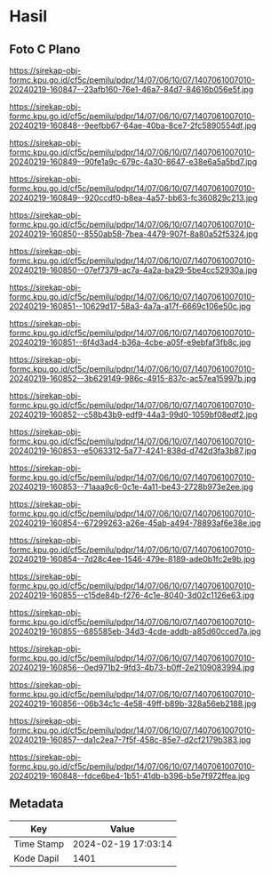 # Hasil

## Foto C Plano

https://sirekap-obj-formc.kpu.go.id/cf5c/pemilu/pdpr/14/07/06/10/07/1407061007010-20240219-160847--23afb160-76e1-46a7-84d7-84616b056e5f.jpg

https://sirekap-obj-formc.kpu.go.id/cf5c/pemilu/pdpr/14/07/06/10/07/1407061007010-20240219-160848--9eefbb67-64ae-40ba-8ce7-2fc5890554df.jpg

https://sirekap-obj-formc.kpu.go.id/cf5c/pemilu/pdpr/14/07/06/10/07/1407061007010-20240219-160849--90fe1a9c-679c-4a30-8647-e38e6a5a5bd7.jpg

https://sirekap-obj-formc.kpu.go.id/cf5c/pemilu/pdpr/14/07/06/10/07/1407061007010-20240219-160849--920ccdf0-b8ea-4a57-bb63-fc360829c213.jpg

https://sirekap-obj-formc.kpu.go.id/cf5c/pemilu/pdpr/14/07/06/10/07/1407061007010-20240219-160850--8550ab58-7bea-4479-907f-8a80a52f5324.jpg

https://sirekap-obj-formc.kpu.go.id/cf5c/pemilu/pdpr/14/07/06/10/07/1407061007010-20240219-160850--07ef7379-ac7a-4a2a-ba29-5be4cc52930a.jpg

https://sirekap-obj-formc.kpu.go.id/cf5c/pemilu/pdpr/14/07/06/10/07/1407061007010-20240219-160851--10629d17-58a3-4a7a-a17f-6669c106e50c.jpg

https://sirekap-obj-formc.kpu.go.id/cf5c/pemilu/pdpr/14/07/06/10/07/1407061007010-20240219-160851--6f4d3ad4-b36a-4cbe-a05f-e9ebfaf3fb8c.jpg

https://sirekap-obj-formc.kpu.go.id/cf5c/pemilu/pdpr/14/07/06/10/07/1407061007010-20240219-160852--3b629149-986c-4915-837c-ac57ea15997b.jpg

https://sirekap-obj-formc.kpu.go.id/cf5c/pemilu/pdpr/14/07/06/10/07/1407061007010-20240219-160852--c58b43b9-edf9-44a3-99d0-1059bf08edf2.jpg

https://sirekap-obj-formc.kpu.go.id/cf5c/pemilu/pdpr/14/07/06/10/07/1407061007010-20240219-160853--e5063312-5a77-4241-838d-d742d3fa3b87.jpg

https://sirekap-obj-formc.kpu.go.id/cf5c/pemilu/pdpr/14/07/06/10/07/1407061007010-20240219-160853--71aaa9c6-0c1e-4a11-be43-2728b973e2ee.jpg

https://sirekap-obj-formc.kpu.go.id/cf5c/pemilu/pdpr/14/07/06/10/07/1407061007010-20240219-160854--67299263-a26e-45ab-a494-78893af6e38e.jpg

https://sirekap-obj-formc.kpu.go.id/cf5c/pemilu/pdpr/14/07/06/10/07/1407061007010-20240219-160854--7d28c4ee-1546-479e-8189-ade0b1fc2e9b.jpg

https://sirekap-obj-formc.kpu.go.id/cf5c/pemilu/pdpr/14/07/06/10/07/1407061007010-20240219-160855--c15de84b-f276-4c1e-8040-3d02c1126e63.jpg

https://sirekap-obj-formc.kpu.go.id/cf5c/pemilu/pdpr/14/07/06/10/07/1407061007010-20240219-160855--685585eb-34d3-4cde-addb-a85d60cced7a.jpg

https://sirekap-obj-formc.kpu.go.id/cf5c/pemilu/pdpr/14/07/06/10/07/1407061007010-20240219-160856--0ed971b2-9fd3-4b73-b0ff-2e2109083994.jpg

https://sirekap-obj-formc.kpu.go.id/cf5c/pemilu/pdpr/14/07/06/10/07/1407061007010-20240219-160856--06b34c1c-4e58-49ff-b89b-328a56eb2188.jpg

https://sirekap-obj-formc.kpu.go.id/cf5c/pemilu/pdpr/14/07/06/10/07/1407061007010-20240219-160857--da1c2ea7-7f5f-458c-85e7-d2cf2179b383.jpg

https://sirekap-obj-formc.kpu.go.id/cf5c/pemilu/pdpr/14/07/06/10/07/1407061007010-20240219-160848--fdce6be4-1b51-41db-b396-b5e7f972ffea.jpg


## Metadata

| Key        | Value               |
| ---------- | ------------------- |
| Time Stamp | 2024-02-19 17:03:14 |
| Kode Dapil | 1401                |



